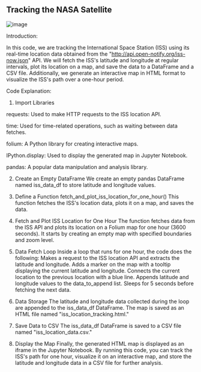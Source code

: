 ## Tracking the NASA Satellite
![image](https://github.com/Akhilmothe/603_Assignment_04/assets/114513479/8815187c-8cf4-42d5-a102-70479509c642)

Introduction:

In this code, we are tracking the International Space Station (ISS) using its real-time location data obtained from the "http://api.open-notify.org/iss-now.json" API. We will fetch the ISS's latitude and longitude at regular intervals, plot its location on a map, and save the data to a DataFrame and a CSV file. Additionally, we generate an interactive map in HTML format to visualize the ISS's path over a one-hour period.

Code Explanation:

1. Import Libraries

requests: Used to make HTTP requests to the ISS location API.

time: Used for time-related operations, such as waiting between data fetches.

folium: A Python library for creating interactive maps.

IPython.display: Used to display the generated map in Jupyter Notebook.

pandas: A popular data manipulation and analysis library.

2. Create an Empty DataFrame
We create an empty pandas DataFrame named iss_data_df to store latitude and longitude values.

3. Define a Function fetch_and_plot_iss_location_for_one_hour()
This function fetches the ISS's location data, plots it on a map, and saves the data.

5. Fetch and Plot ISS Location for One Hour
The function fetches data from the ISS API and plots its location on a Folium map for one hour (3600 seconds).
It starts by creating an empty map with specified boundaries and zoom level.

6. Data Fetch Loop
Inside a loop that runs for one hour, the code does the following:
Makes a request to the ISS location API and extracts the latitude and longitude.
Adds a marker on the map with a tooltip displaying the current latitude and longitude.
Connects the current location to the previous location with a blue line.
Appends latitude and longitude values to the data_to_append list.
Sleeps for 5 seconds before fetching the next data.

7. Data Storage
The latitude and longitude data collected during the loop are appended to the iss_data_df DataFrame.
The map is saved as an HTML file named "iss_location_tracking.html."

8. Save Data to CSV
The iss_data_df DataFrame is saved to a CSV file named "iss_location_data.csv."

9. Display the Map
Finally, the generated HTML map is displayed as an iframe in the Jupyter Notebook.
By running this code, you can track the ISS's path for one hour, visualize it on an interactive map, and store the latitude and longitude data in a CSV file for further analysis.






